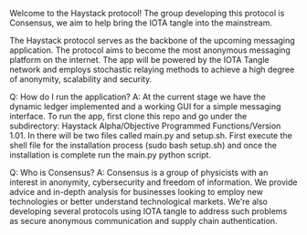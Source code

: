 Welcome to the Haystack protocol! The group developing this protocol is Consensus, we aim to help bring the IOTA tangle into the mainstream.

The Haystack protocol serves as the backbone of the upcoming messaging application. The protocol aims to become the most anonymous messaging platform on the internet. The app will be powered by the IOTA Tangle network and employs stochastic relaying methods to achieve a high degree of anonymity, scalability and security.

Q: How do I run the application?
A: At the current stage we have the dynamic ledger implemented and a working GUI for a simple messaging interface. To run the app, first clone this repo and go under the subdirectory: Haystack Alpha/Objective Programmed Functions/Version 1.01. In there will be two files called main.py and setup.sh. First execute the shell file for the installation process (sudo bash setup.sh) and once the installation is complete run the main.py python script. 

Q: Who is Consensus?
A: Consensus is a group of physicists with an interest in anonymity, cybersecurity and freedom of information. We provide advice and in-depth analysis for businesses looking to employ new technologies or better understand technological markets. We're also developing several protocols using IOTA tangle to address such problems as secure anonymous communication and supply chain authentication.
